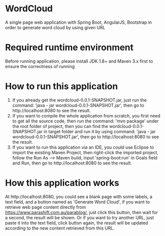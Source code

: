 # WordCloud
A single page web application with Spring Boot, AngularJS, Bootstrap in order to generate word cloud by using given URL

# Required runtime environment
Before running application, please install JDK 1.8+ and Maven 3.x first to ensure the correctness of running

# How to run this application
1. If you already get the wordcloud-0.0.1-SNAPSHOT.jar, just run the command: 
   'java - jar wordcloud-0.0.1-SNAPSHOT.jar', 
   then go to http://localhost:8080 to see the result.
2. If you want to compile the whole application from scratch, you first need to get all the source code, then run the command: 
   'mvn package' 
   under the root folder of project, then you can find the wordcloud-0.0.1-SNAPSHOT.jar in target folder and run it by using command: 
   'java - jar wordcloud-0.0.1-SNAPSHOT.jar', 
   then go to http://localhost:8080 to see the result.
3. If you want to run this application via an IDE, you could use Eclipse to import the existing Maven Project, then right-click the imported project, follow the Run As --> Maven build, input 'spring-boot:run' in Goals field and Run, then go to http://localhost:8080 to see the result.

# How this application works
At http://localhost:8080, you could see a blank page with some labels, a text field, and a button named as 'Generate Word Cloud', if you want to retrieve web page content directly from https://www.parashift.com.au/parablog/, just click this button, then wait for a second, the result will be shown. Or if you want to try another URL, just paste it into the text field, click button again, the result will be updated according to the new content retrieved from this URL.
